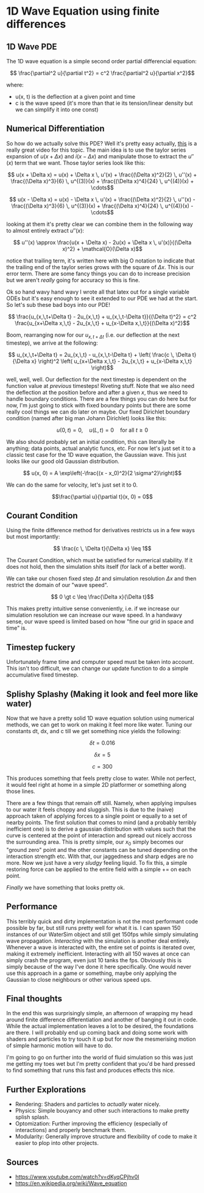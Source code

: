 # 1D Wave Equation using finite differences

## 1D Wave PDE
The 1D wave equation is a simple second order partial differencial equation:

```math
  \frac{\partial^2 u}{\partial t^2} = c^2 \frac{\partial^2 u}{\partial x^2}
```

where:
- u(x, t) is the deflection at a given point and time
- c is the wave speed (it's more than that ie its tension/linear density but we can simplify it into one const)


## Numerical Differentiation
So how do we actually solve this PDE? Well it's pretty easy actually, [this](https://www.youtube.com/watch?v=dKyqCPjhv0I) is a really great video for this topic.
The main idea is to use the taylor series expansion of $u(x + \Delta x)$ and $i(x - \Delta x)$ and manipulate those to extract the $u''(x)$ term that we want. Those taylor series look like this:
```math
  u(x + \Delta x) = u(x) + \Delta x \, u'(x) + \frac{(\Delta x)^2}{2} \, u''(x) + \frac{(\Delta x)^3}{6} \, u^{(3)}(x) + \frac{(\Delta x)^4}{24} \, u^{(4)}(x) + \cdots
```
```math
  u(x - \Delta x) = u(x) - \Delta x \, u'(x) + \frac{(\Delta x)^2}{2} \, u''(x) - \frac{(\Delta x)^3}{6} \, u^{(3)}(x) + \frac{(\Delta x)^4}{24} \, u^{(4)}(x) - \cdots
```

looking at them it's pretty clear we can combine them in the following way to almost entirely extract $u''(x)$:
```math
  u''(x) \approx \frac{u(x + \Delta x) - 2u(x) + \Delta x \, u'(x)}{(\Delta x)^2} + \mathcal{O}(\Delta x)
```
notice that trailing term, it's written here with big O notation to indicate that the trailing end of the taylor series grows with the square of $\Delta x$. This is our error term. There are some fancy things you can do to increase precision but we aren't *really* going for accuracy so this is fine.

Ok so hand wavy hand wavy I wrote all that latex out for a single variable ODEs but it's easy enough to see it extended to our PDE we had at the start. So let's sub these bad boys into our PDE!
```math
  \frac{u_{x,\,t+\Delta t} - 2u_{x,\,t} + u_{x,\,t-\Delta t}}{(\Delta t)^2}
  =
  c^2 \frac{u_{x+\Delta x,\,t} - 2u_{x,\,t} + u_{x-\Delta x,\,t}}{(\Delta x)^2}
```

Boom, rearranging now for our $u_{x,t+\Delta t}$ (i.e. our deflection at the next timestep), we arrive at the following:
```math
  u_{x,\,t+\Delta t} =
  2u_{x,\,t} - u_{x,\,t-\Delta t} +
  \left( \frac{c \, \Delta t}{\Delta x} \right)^2
  \left( u_{x+\Delta x,\,t} - 2u_{x,\,t} + u_{x-\Delta x,\,t} \right)
```
well, well, well. Our deflection for the next timestep is dependent on the function value at *previous* timesteps! Riveting stuff.
Note that we also need the deflection at the position before and after a given $x$, thus we need to handle boundary conditions. There are a few things you can do here but for now, I'm just going to stick with fixed boundary points but there are some really cool things we can do later on maybe.
Our fixed Dirichlet boundary condition (named after big man Johann Dirichlet) looks like this:
```math
  u(0, t) = 0, \quad u(L, t) = 0 \quad \text{for all } t \geq 0
```

We also should probably set an initial condition, this can literally be anything; data points, actual analytic funcs, etc. For now let's just set it to a classic test case for the 1D wave equation, the Gaussian wave. This just looks like our good old Gaussian distribution.
```math
  u(x, 0) = A \exp\left(-\frac{(x - x_0)^2}{2 \sigma^2}\right)
```
We can do the same for velocity, let's just set it to 0.
```math
\frac{\partial u}{\partial t}(x, 0) = 0
```

## Courant Condition
Using the finite difference method for derivatives restricts us in a few ways but most importantly:

```math
  \frac{c \, \Delta t}{\Delta x} \leq 1
```

The Courant Condition, which must be satisfied for numerical stability. If it does not hold, then the simulation shits itself (for lack of a better word).

We can take our chosen fixed step $\Delta t$ and simulation resolution $\Delta x$ and then restrict the domain of our "wave speed".

```math
  0 \gt c \leq \frac{\Delta x}{\Delta t}
```

This makes pretty intuitive sense conveniently, i.e. if we increase our simulation resolution we can increase our wave speed. In a handwavy sense, our wave speed is limited based on how "fine our grid in space and time" is.

## Timestep fuckery
Unfortunately frame time and computer speed must be taken into account. This isn't too difficult, we can change our update function to do a simple accumulative fixed timestep.

## Splishy Splashy (Making it look and feel more like water)
Now that we have a pretty solid 1D wave equation solution using numerical methods, we can get to work on making it feel more like water. Tuning our constants dt, dx, and c till we get something nice yields the following:
```math
  \delta t = 0.016
```
```math
  \delta x = 5
```
```math
  c = 300
```
This produces something that feels pretty close to water. While not perfect, it would feel right at home in a simple 2D platformer or something along those lines.

There are a few things that remain off still. Namely, when applying impulses to our water it feels choppy and sluggish. This is due to the (naive) approach taken of applying forces to a single point or equally to a set of nearby points. The first solution that comes to mind (and a probably terribly inefficient one) is to derive a gaussian distribution with values such that the curve is centered at the point of interaction and spread out nicely accross the surrounding area. This is pretty simple, our $x_0$ simply becomes our "ground zero" point and the other constants can be tuned depending on the interaction strength etc. With that, our jaggedness and sharp edges are no more. Now we just have a very *sludgy* feeling liquid. To fix this, a simple restoring force can be applied to the entire field with a simple += on each point.

*Finally* we have something that looks pretty ok.

## Performance
This terribly quick and dirty implementation is not the most performant code possible by far, but still runs pretty well for what it is. I can spawn 150 instances of our WaterSim object and still get 150fps while simply simulating wave propagation. *Interacting* with the simulation is another deal entirely. Whenever a wave is interacted with, the entire set of points is iterated over, making it extremely inefficient. Interacting with all 150 waves at once can simply crash the program, even just 10 tanks the fps. Obviously this is simply because of the way I've done it here specifically. One would never use this approach in a game or something, maybe only applying the Gaussian to close neighbours or other various speed ups.

## Final thoughts
In the end this was surprisingly simple, an afternoon of wrapping my head around finite difference differentiation and another of banging it out in code. While the actual implementation leaves a lot to be desired, the foundations are there. I will probably end up coming back and doing some work with shaders and particles to try touch it up but for now the mesmerising motion of simple harmonic motion will have to do.


I'm going to go on further into the world of fluid simulation so this was just me getting my toes wet but I'm pretty confident that you'd be hard pressed to find something that runs this fast and produces effects this nice.

## Further Explorations
- Rendering: Shaders and particles to *actually* water nicely.
- Physics: Simple bouyancy and other such interactions to make pretty splish splash.
- Optomization: Further improving the efficiency (especially of interactions) and properly benchmark them.
- Modularity: Generally improve structure and flexibility of code to make it easier to plop into other projects.


## Sources
- https://www.youtube.com/watch?v=dKyqCPjhv0I
- https://en.wikipedia.org/wiki/Wave_equation
